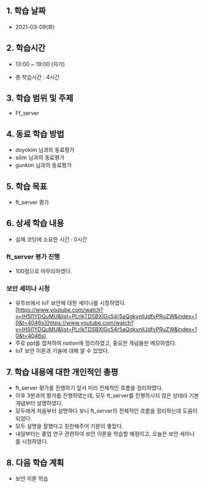 ## 1. 학습 날짜
+ 2021-03-09(화)

## 2. 학습시간
+ 13:00 ~ 19:00 (자가)   

+ 총 학습시간 : 4시간

## 3. 학습 범위 및 주제
+ Ff_server

## 4. 동료 학습 방법
+ doyokim 님과의 동료평가
+ silim 님과의 동료평가
+ gunkim 님과의 동료평가

## 5. 학습 목표
+ ft_server 평가

## 6. 상세 학습 내용
+ 실제 코딩에 소요한 시간 : 0시간    
    
### ft_server 평가 진행
+ 100점으로 마무리하였다.

### 보안 세미나 시청
+ 유투브에서 IoT 보안에 대한 세미나를 시청하였다.
[https://www.youtube.com/watch?v=IH5I1YDQuMU&list=PLrlkTDSBXlGc54r5aQgkynllJdfvPRuZW&index=10&t=4046s](https://www.youtube.com/watch?v=IH5I1YDQuMU&list=PLrlkTDSBXlGc54r5aQgkynllJdfvPRuZW&index=10&t=4046s)
+ 주로 ppt를 캡쳐하여 notion에 정리하였고, 중요한 개념들만 메모하였다.
+ IoT 보안 이론과 기술에 대해 알 수 있었다. 

## 7. 학습 내용에 대한 개인적인 총평
+ ft_server 평가를 진행하기 앞서 미리 전체적인 흐름을 정리하였다.
+ 이후 3분과의 평가를 진행하였는데, 모두 ft_server를 진행하시지 않은 상태라 기본 개념부터 설명하였다.
+ 모두에게 처음부터 설명하다 보니 ft_server의 전체적인 흐름을 정리하는데 도움이 되었다.
+ 모두 설명을 잘했다고 칭찬해주어 기분이 좋았다.
+ 내일부터는 졸업 연구 관련하여 보안 이론을 학습할 예정이고, 오늘은 보안 세미나를 시청하였다.

## 8. 다음 학습 계획
+ 보안 이론 학습
